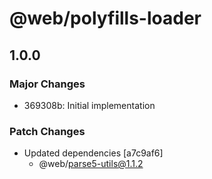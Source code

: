 # @web/polyfills-loader

## 1.0.0
### Major Changes

- 369308b: Initial implementation

### Patch Changes

- Updated dependencies [a7c9af6]
  - @web/parse5-utils@1.1.2
